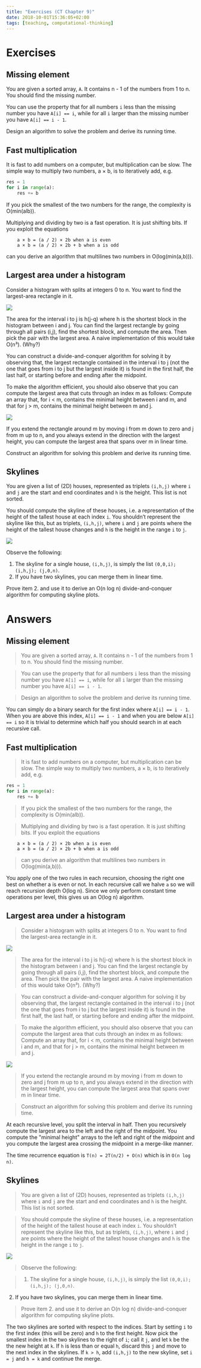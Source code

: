 ```yaml
---
title: "Exercises (CT Chapter 9)"
date: 2018-10-01T15:36:05+02:00
tags: [teaching, computational-thinking]
---
```


# Exercises

## Missing element

You are given a sorted array, `A`. It contains n - 1 of the numbers from 1 to n. You should find the missing number.

You can use the property that for all numbers `i` less than the missing number you have `A[i] == i`, while for all `i` larger than the missing number you have `A[i] == i - 1`.

Design an algorithm to solve the problem and derive its running time.

## Fast multiplication

It is fast to add numbers on a computer, but multiplication can be slow. The simple way to multiply two numbers, a × b, is to iteratively add, e.g.

```python
res = 1
for i in range(a):
	res += b
```

If you pick the smallest of the two numbers for the range, the complexity is O(min(alb)).

Multiplying and dividing by two is a fast operation. It is just shifting bits. If you exploit the equations

```
	a × b = (a / 2) × 2b when a is even
	a × b = (a / 2) × 2b + b when a is odd
```

can you derive an algorithm that multilines two numbers in O(log(min(a,b))).

## Largest area under a histogram

Consider a histogram with splits at integers 0 to n. You want to find the largest-area rectangle in it. 

![](area-problem.png)

The area for the interval i to j is h(j-q) where h is the shortest block in the histogram between i and j. You can find the largest rectangle by going through all pairs (i,j), find the shortest block, and compute the area. Then pick the pair with the largest area. A naive implementation of this would take O(n³). (Why?)

You can construct a divide-and-conquer algorithm for solving it by observing that, the largest rectangle contained in the interval i to j (not the one that goes from i to j but the largest inside it) is found in the first half, the last half, or starting before and ending after the midpoint.

To make the algorithm efficient, you should also observe that you can compute the largest area that cuts through an index m as follows: Compute an array that, for i < m, contains the minimal height between i and m, and that for j > m, contains the minimal height between m and j.

![](area-greedy.png)

If you extend the rectangle around m by moving i from m down to zero and j from m up to n, and you always extend in the direction with the largest height, you can compute the largest area that spans over m in linear time.

Construct an algorithm for solving this problem and derive its running time.

## Skylines

You are given a list of (2D) houses, represented as triplets `(i,h,j)` where `i` and `j` are the start and end coordinates and `h` is the height. This list is not sorted.

You should compute the skyline of these houses, i.e. a representation of the height of the tallest house at each index `i`. You shouldn’t represent the skyline like this, but as triplets, `(i,h,j)`, where `i` and `j` are points where the height of the tallest house changes and `h` is the height in the range `i` to `j`.

![](skyline.png)

Observe the following: 

1. The skyline for a single house, `(i,h,j)`, is simply the list `(0,0,i); (i,h,j); (j,0,n)`. 
2. If you have two skylines, you can merge them in linear time.

Prove item 2. and use it to derive an O(n log n) divide-and-conquer algorithm for computing skyline plots.


# Answers

## Missing element

> You are given a sorted array, `A`. It contains n - 1 of the numbers from 1 to n. You should find the missing number.

> You can use the property that for all numbers `i` less than the missing number you have `A[i] == i`, while for all `i` larger than the missing number you have `A[i] == i - 1`.

> Design an algorithm to solve the problem and derive its running time.

You can simply do a binary search for the first index where `A[i] == i - 1`. When you are above this index, `A[i] == i - 1` and when you are below `A[i] == i` so it is trivial to determine which half you should search in at each recursive call.

## Fast multiplication

> It is fast to add numbers on a computer, but multiplication can be slow. The simple way to multiply two numbers, a × b, is to iteratively add, e.g.

```python
res = 1
for i in range(a):
	res += b
```

> If you pick the smallest of the two numbers for the range, the complexity is O(min(alb)).

> Multiplying and dividing by two is a fast operation. It is just shifting bits. If you exploit the equations

```
	a × b = (a / 2) × 2b when a is even
	a × b = (a / 2) × 2b + b when a is odd
```

> can you derive an algorithm that multilines two numbers in O(log(min(a,b))).

You apply one of the two rules in each recursion, choosing the right one best on whether a is even or not. In each recursive call we halve `a` so we will reach recursion depth O(log n). Since we only perform constant time operations per level, this gives us an O(log n) algorithm.


## Largest area under a histogram

> Consider a histogram with splits at integers 0 to n. You want to find the largest-area rectangle in it. 

![](area-problem.png)

> The area for the interval i to j is h(j-q) where h is the shortest block in the histogram between i and j. You can find the largest rectangle by going through all pairs (i,j), find the shortest block, and compute the area. Then pick the pair with the largest area. A naive implementation of this would take O(n³). (Why?)

> You can construct a divide-and-conquer algorithm for solving it by observing that, the largest rectangle contained in the interval i to j (not the one that goes from i to j but the largest inside it) is found in the first half, the last half, or starting before and ending after the midpoint.

> To make the algorithm efficient, you should also observe that you can compute the largest area that cuts through an index m as follows: Compute an array that, for i < m, contains the minimal height between i and m, and that for j > m, contains the minimal height between m and j.

![](area-greedy.png)

> If you extend the rectangle around m by moving i from m down to zero and j from m up to n, and you always extend in the direction with the largest height, you can compute the largest area that spans over m in linear time.

> Construct an algorithm for solving this problem and derive its running time.

At each recursive level, you split the interval in half. Then you recursively compute the largest area to the left and the right of the midpoint. You compute the "minimal height" arrays to the left and right of the midpoint and you compute the largest area crossing the midpoint in a merge-like manner.

The time recurrence equation is `T(n) = 2T(n/2) + O(n)` which is in `O(n log n)`.


## Skylines

> You are given a list of (2D) houses, represented as triplets `(i,h,j)` where `i` and `j` are the start and end coordinates and `h` is the height. This list is not sorted.

> You should compute the skyline of these houses, i.e. a representation of the height of the tallest house at each index `i`. You shouldn’t represent the skyline like this, but as triplets, `(i,h,j)`, where `i` and `j` are points where the height of the tallest house changes and `h` is the height in the range `i` to `j`.

![](skyline.png)

> Observe the following: 

> 1. The skyline for a single house, `(i,h,j)`, is simply the list `(0,0,i); (i,h,j); (j,0,n)`. 
2. If you have two skylines, you can merge them in linear time.

> Prove item 2. and use it to derive an O(n log n) divide-and-conquer algorithm for computing skyline plots.

The two skylines are sorted with respect to the indices. Start by setting `i` to the first index (this will be zero) and `h` to the first height. Now pick the smallest index in the two skylines to the right of `i`; call it `j`, and let `k` be the the new height at `k`. If `h` is less than or equal `h`, discard this `j` and move to the next index in the skylines. If `k > h`, add `(i,h,j)` to the new skyline, set `i = j` and `h = k` and continue the merge.



